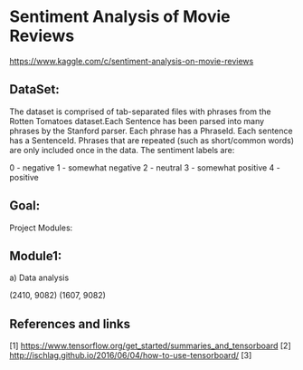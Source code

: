 Sentiment Analysis of Movie Reviews
===================================
https://www.kaggle.com/c/sentiment-analysis-on-movie-reviews

DataSet:
--------
The dataset is comprised of tab-separated files with phrases from the Rotten Tomatoes dataset.Each Sentence has been parsed into many phrases by the Stanford parser. Each phrase has a PhraseId. Each sentence has a SentenceId. Phrases that are repeated (such as short/common words) are only included once in the data.
The sentiment labels are:

0 - negative
1 - somewhat negative
2 - neutral
3 - somewhat positive
4 - positive

Goal:
-----



Project Modules:

Module1:
----------------------------------
a) Data analysis



(2410, 9082)
(1607, 9082)


References and links
---------------------
[1] https://www.tensorflow.org/get_started/summaries_and_tensorboard
[2] http://ischlag.github.io/2016/06/04/how-to-use-tensorboard/
[3] 
